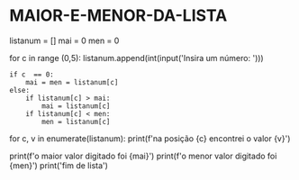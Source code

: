 # MAIOR-E-MENOR-DA-LISTA

listanum = []
mai = 0
men = 0

for c in range (0,5):
    listanum.append(int(input('Insira um número: ')))

    if c  == 0:
        mai = men = listanum[c]
    else:
        if listanum[c] > mai:
            mai = listanum[c]
        if listanum[c] < men:
            men = listanum[c]

for c, v in enumerate(listanum):
    print(f'na posição {c} encontrei o valor {v}')


print(f'o maior valor digitado foi {mai}')
print(f'o menor valor digitado foi {men}')
print('fim de lista')   
